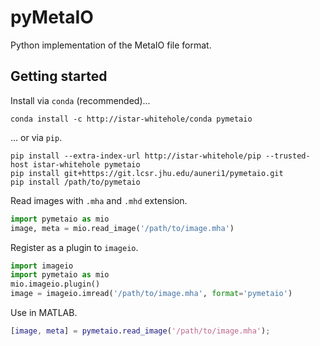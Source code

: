 # pyMetaIO

Python implementation of the MetaIO file format.

## Getting started

Install via `conda` (recommended)...

```shell
conda install -c http://istar-whitehole/conda pymetaio
```

... or via `pip`.

```shell
pip install --extra-index-url http://istar-whitehole/pip --trusted-host istar-whitehole pymetaio
pip install git+https://git.lcsr.jhu.edu/auneri1/pymetaio.git
pip install /path/to/pymetaio
```

Read images with `.mha` and `.mhd` extension.

```python
import pymetaio as mio
image, meta = mio.read_image('/path/to/image.mha')
```

Register as a plugin to `imageio`.

```python
import imageio
import pymetaio as mio
mio.imageio.plugin()
image = imageio.imread('/path/to/image.mha', format='pymetaio')
```

Use in MATLAB.

```matlab
[image, meta] = pymetaio.read_image('/path/to/image.mha');
```

